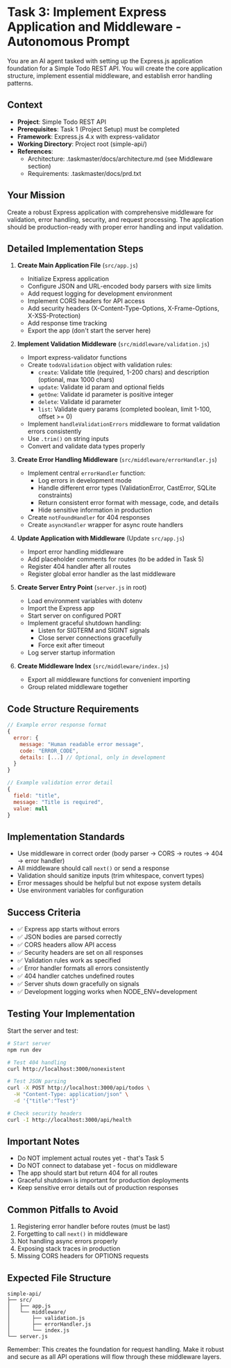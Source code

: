 # Task 3: Implement Express Application and Middleware - Autonomous Prompt

You are an AI agent tasked with setting up the Express.js application foundation for a Simple Todo REST API. You will create the core application structure, implement essential middleware, and establish error handling patterns.

## Context
- **Project**: Simple Todo REST API
- **Prerequisites**: Task 1 (Project Setup) must be completed
- **Framework**: Express.js 4.x with express-validator
- **Working Directory**: Project root (simple-api/)
- **References**:
  - Architecture: .taskmaster/docs/architecture.md (see Middleware section)
  - Requirements: .taskmaster/docs/prd.txt

## Your Mission

Create a robust Express application with comprehensive middleware for validation, error handling, security, and request processing. The application should be production-ready with proper error handling and input validation.

## Detailed Implementation Steps

1. **Create Main Application File** (`src/app.js`)
   - Initialize Express application
   - Configure JSON and URL-encoded body parsers with size limits
   - Add request logging for development environment
   - Implement CORS headers for API access
   - Add security headers (X-Content-Type-Options, X-Frame-Options, X-XSS-Protection)
   - Add response time tracking
   - Export the app (don't start the server here)

2. **Implement Validation Middleware** (`src/middleware/validation.js`)
   - Import express-validator functions
   - Create `todoValidation` object with validation rules:
     - `create`: Validate title (required, 1-200 chars) and description (optional, max 1000 chars)
     - `update`: Validate id param and optional fields
     - `getOne`: Validate id parameter is positive integer
     - `delete`: Validate id parameter
     - `list`: Validate query params (completed boolean, limit 1-100, offset >= 0)
   - Implement `handleValidationErrors` middleware to format validation errors consistently
   - Use `.trim()` on string inputs
   - Convert and validate data types properly

3. **Create Error Handling Middleware** (`src/middleware/errorHandler.js`)
   - Implement central `errorHandler` function:
     - Log errors in development mode
     - Handle different error types (ValidationError, CastError, SQLite constraints)
     - Return consistent error format with message, code, and details
     - Hide sensitive information in production
   - Create `notFoundHandler` for 404 responses
   - Create `asyncHandler` wrapper for async route handlers

4. **Update Application with Middleware** (Update `src/app.js`)
   - Import error handling middleware
   - Add placeholder comments for routes (to be added in Task 5)
   - Register 404 handler after all routes
   - Register global error handler as the last middleware

5. **Create Server Entry Point** (`server.js` in root)
   - Load environment variables with dotenv
   - Import the Express app
   - Start server on configured PORT
   - Implement graceful shutdown handling:
     - Listen for SIGTERM and SIGINT signals
     - Close server connections gracefully
     - Force exit after timeout
   - Log server startup information

6. **Create Middleware Index** (`src/middleware/index.js`)
   - Export all middleware functions for convenient importing
   - Group related middleware together

## Code Structure Requirements

```javascript
// Example error response format
{
  error: {
    message: "Human readable error message",
    code: "ERROR_CODE",
    details: [...] // Optional, only in development
  }
}

// Example validation error detail
{
  field: "title",
  message: "Title is required",
  value: null
}
```

## Implementation Standards

- Use middleware in correct order (body parser → CORS → routes → 404 → error handler)
- All middleware should call `next()` or send a response
- Validation should sanitize inputs (trim whitespace, convert types)
- Error messages should be helpful but not expose system details
- Use environment variables for configuration

## Success Criteria
- ✅ Express app starts without errors
- ✅ JSON bodies are parsed correctly
- ✅ CORS headers allow API access
- ✅ Security headers are set on all responses
- ✅ Validation rules work as specified
- ✅ Error handler formats all errors consistently
- ✅ 404 handler catches undefined routes
- ✅ Server shuts down gracefully on signals
- ✅ Development logging works when NODE_ENV=development

## Testing Your Implementation

Start the server and test:
```bash
# Start server
npm run dev

# Test 404 handling
curl http://localhost:3000/nonexistent

# Test JSON parsing
curl -X POST http://localhost:3000/api/todos \
  -H "Content-Type: application/json" \
  -d '{"title":"Test"}'

# Check security headers
curl -I http://localhost:3000/api/health
```

## Important Notes
- Do NOT implement actual routes yet - that's Task 5
- Do NOT connect to database yet - focus on middleware
- The app should start but return 404 for all routes
- Graceful shutdown is important for production deployments
- Keep sensitive error details out of production responses

## Common Pitfalls to Avoid
1. Registering error handler before routes (must be last)
2. Forgetting to call `next()` in middleware
3. Not handling async errors properly
4. Exposing stack traces in production
5. Missing CORS headers for OPTIONS requests

## Expected File Structure
```
simple-api/
├── src/
│   ├── app.js
│   └── middleware/
│       ├── validation.js
│       ├── errorHandler.js
│       └── index.js
└── server.js
```

Remember: This creates the foundation for request handling. Make it robust and secure as all API operations will flow through these middleware layers.